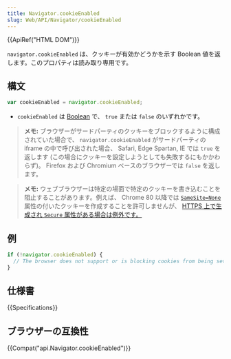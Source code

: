 ```yaml
---
title: Navigator.cookieEnabled
slug: Web/API/Navigator/cookieEnabled
---
```


{{ApiRef("HTML DOM")}}

`navigator.cookieEnabled` は、クッキーが有効かどうかを示す Boolean 値を返します。このプロパティは読み取り専用です。

## 構文

```js
var cookieEnabled = navigator.cookieEnabled;
```

- `cookieEnabled` は [Boolean](/ja/docs/Glossary/Boolean) で、 `true` または `false` のいずれかです。

> **メモ:** ブラウザーがサードパーティのクッキーをブロックするように構成されていた場合で、 `navigator.cookieEnabled` がサードパーティの iframe の中で呼び出された場合、 Safari, Edge Spartan, IE では `true` を返します (この場合にクッキーを設定しようとしても失敗するにもかかわらず)。 Firefox および Chromium ベースのブラウザーでは `false` を返します。

> **メモ:** ウェブブラウザーは特定の場面で特定のクッキーを書き込むことを阻止することがあります。例えば、 Chrome 80 以降では [`SameSite=None`](/ja/docs/Web/HTTP/Headers/Set-Cookie/SameSite) 属性の付いたクッキーを作成することを許可しませんが、 [HTTPS 上で生成され `Secure` 属性がある場合は例外です。](https://www.chromestatus.com/feature/5633521622188032)

## 例

```js
if (!navigator.cookieEnabled) {
  // The browser does not support or is blocking cookies from being set.
}
```

## 仕様書

{{Specifications}}

## ブラウザーの互換性

{{Compat("api.Navigator.cookieEnabled")}}
